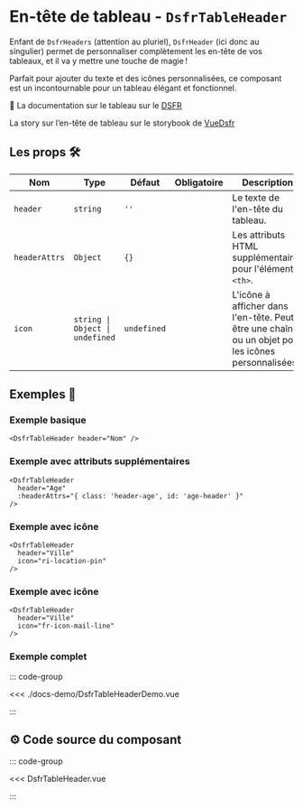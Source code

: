 # En-tête de tableau - `DsfrTableHeader`

Enfant de `DsfrHeaders` (attention au pluriel), `DsfrHeader` (ici donc au singulier) permet de personnaliser complètement les en-tête de vos tableaux, et il va y mettre une touche de magie !

Parfait pour ajouter du texte et des icônes personnalisées, ce composant est un incontournable pour un tableau élégant et fonctionnel.

🏅 La documentation sur le tableau sur le [DSFR](https://www.systeme-de-design.gouv.fr/elements-d-interface/composants/tableau/)

<VIcon name="vi-file-type-storybook" /> La story sur l’en-tête de tableau sur le storybook de [VueDsfr](https://storybook.vue-ds.fr/?path=/docs/composants-dsfrtableheader--docs)

## Les props 🛠️

| Nom          | Type                          | Défaut | Obligatoire | Description                                                    |
|--------------|-------------------------------|--------|-------------|----------------------------------------------------------------|
| `header`     | `string`                      | `''`   |             | Le texte de l'en-tête du tableau.                              |
| `headerAttrs`| `Object`                      | `{}`   |             | Les attributs HTML supplémentaires pour l'élément `<th>`.      |
| `icon`       | `string \| Object \| undefined` | `undefined` |         | L'icône à afficher dans l'en-tête. Peut être une chaîne ou un objet pour les icônes personnalisées. |

## Exemples 📝

### Exemple basique

```vue
<DsfrTableHeader header="Nom" />
```

### Exemple avec attributs supplémentaires

```vue
<DsfrTableHeader
  header="Age"
  :headerAttrs="{ class: 'header-age', id: 'age-header' }"
/>
```

### Exemple avec icône

```vue
<DsfrTableHeader
  header="Ville"
  icon="ri-location-pin"
/>
```

### Exemple avec icône

```vue
<DsfrTableHeader
  header="Ville"
  icon="fr-icon-mail-line"
/>
```

### Exemple complet

::: code-group

<Story data-title="Démo" min-h="320px">
  <div class="fr-container">
    <DsfrTableHeaderDemo />
  </div>
</Story>

<<< ./docs-demo/DsfrTableHeaderDemo.vue

:::

## ⚙️ Code source du composant

::: code-group

<<< DsfrTableHeader.vue

:::

<script setup lang="ts">
import DsfrTableHeaderDemo from './docs-demo/DsfrTableHeaderDemo.vue'
</script>
